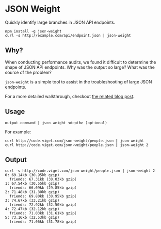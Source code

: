 # JSON Weight

Quickly identify large branches in JSON API endpoints.

```
npm install -g json-weight
curl -s http://example.com/api/endpoint.json | json-weight
```

## Why?

When conducting performance audits, we found it difficult to determine
the shape of JSON API endpoints. Why was the output so large? What was
the source of the problem?

`json-weight` is a simple tool to assist in the troubleshooting of
large JSON endpoints.

For a more detailed walkthrough, checkout [the related blog post](https://www.viget.com/articles/keeping-json-endpoints-in-check-with-json-weight).

## Usage

```
output-command | json-weight <depth> (optional)
```

For example:

```
curl http://code.viget.com/json-weight/people.json | json-weight
curl http://code.viget.com/json-weight/people.json | json-weight 2
```

## Output

```
curl -s http://code.viget.com/json-weight/people.json | json-weight 2
0: 69.14kb (30.95kb gzip)
  friends: 67.31kb (30.03kb gzip)
1: 67.54kb (30.55kb gzip)
  friends: 66.09kb (29.85kb gzip)
2: 71.48kb (31.80kb gzip)
  friends: 69.80kb (30.95kb gzip)
3: 74.67kb (33.21kb gzip)
  friends: 72.92kb (32.50kb gzip)
4: 72.47kb (32.12kb gzip)
  friends: 71.03kb (31.61kb gzip)
5: 73.16kb (32.53kb gzip)
  friends: 71.06kb (31.78kb gzip)
```
